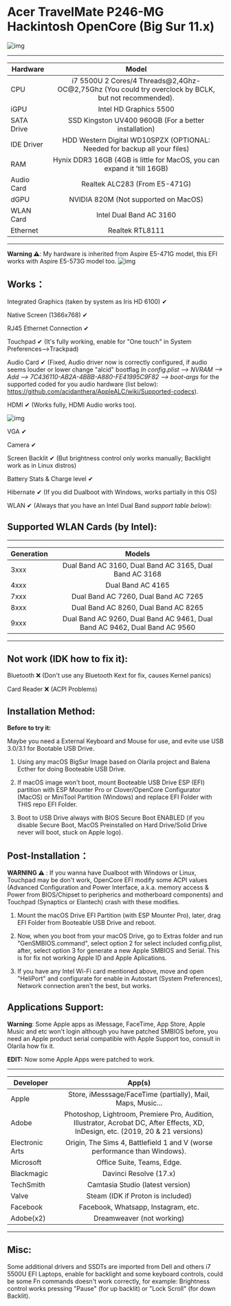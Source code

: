 # Acer TravelMate P246-MG Hackintosh OpenCore (Big Sur 11.x)

![img](https://i.imgur.com/DCbWePN.png)

---

Hardware | Model
--- |:--:
CPU | i7 5500U 2 Cores/4 Threads@2,4Ghz-OC@2,75Ghz (You could try overclock by BCLK, but not recommended).
iGPU| Intel HD Graphics 5500
SATA Drive | SSD Kingston UV400 960GB (For a better installation)
IDE Driver | HDD Western Digital WD10SPZX (OPTIONAL: Needed for backup all your files)
RAM | Hynix DDR3 16GB (4GB is little for MacOS, you can expand it 'till 16GB)
Audio Card | Realtek ALC283 (From E5-471G)
dGPU | NVIDIA 820M (Not supported on MacOS)
WLAN Card | Intel Dual Band AC 3160
Ethernet | Realtek RTL8111
---
**Warning ⚠️**: My hardware is inherited from Aspire E5-471G model, this EFI works with Aspire E5-573G model too.
![img](https://i.imgur.com/mj0FBuD.jpg)

## Works：
Integrated Graphics (taken by system as Iris HD 6100) ✔

Native Screen (1366x768) ✔

RJ45 Ethernet Connection ✔

Touchpad ✔ (It's fully working, enable for "One touch" in System Preferences-->Trackpad)

Audio Card ✔ (Fixed, Audio driver now is correctly configured, if audio seems louder or lower change "alcid" bootflag *In config.plist --> NVRAM --> Add --> 7C436110-AB2A-4BBB-A880-FE41995C9F82 --> boot-args* for the supported coded for you audio hardware (list below): https://github.com/acidanthera/AppleALC/wiki/Supported-codecs).
 
HDMI ✔ (Works fully, HDMI Audio works too).

![img](https://i.imgur.com/chOTKRN.png)


VGA ✔

Camera ✔

Screen Backlit ✔ (But brightness control only works manually; Backlight work as in Linux distros)

Battery Stats & Charge level ✔

Hibernate ✔ (If you did Dualboot with Windows, works partially in this OS)

WLAN ✔ (Always that you have an Intel Dual Band *support table below*):

## Supported WLAN Cards (by Intel):
---

Generation | Models
---|:--:
3xxx | Dual Band AC 3160, Dual Band AC 3165, Dual Band AC 3168
4xxx | Dual Band AC 4165
7xxx | Dual Band AC 7260, Dual Band AC 7265
8xxx | Dual Band AC 8260, Dual Band AC 8265
9xxx | Dual Band AC 9260, Dual Band AC 9461, Dual Band AC 9462, Dual Band AC 9560 
---

## Not work (IDK how to fix it):

Bluetooth ❌ (Don't use any Bluetooth Kext for fix, causes Kernel panics)

Card Reader ❌ (ACPI Problems)

## Installation Method:

**Before to try it:**

Maybe you need a External Keyboard and Mouse for use, and evite use USB 3.0/3.1 for Bootable USB Drive.

1. Using any macOS BigSur Image based on Olarila project and Balena Ecther for doing Booteable USB Drive.

2. If macOS image won't boot, mount Booteable USB Drive ESP (EFI) partition with ESP Mounter Pro or Clover/OpenCore Configurator (MacOS) or MiniTool Partition (Windows) and replace EFI Folder with THIS repo EFI Folder.

3. Boot to USB Drive always with BIOS Secure Boot ENABLED (if you disable Secure Boot, MacOS Preinstalled on Hard Drive/Solid Drive never will boot, stuck on Apple logo). 

## Post-Installation：
 **WARNING ⚠️** : If you wanna have Dualboot with Windows or Linux, Touchpad may be don't work, OpenCore EFI modify some ACPI values (Advanced Configuration and Power Interface, a.k.a. memory access & Power from BIOS/Chipset to peripherics and motherboard components) and Touchpad (Synaptics or Elantech) crash with these modifies.

1. Mount the macOS Drive EFI Partition (with ESP Mounter Pro), later, drag EFI Folder from Booteable USB Drive and reboot.

2. Now, when you boot from your macOS Drive, go to Extras folder and run "GenSMBIOS.command", select option 2 for select included config.plist, after, select option 3 for generate a new Apple SMBIOS and Serial. This is for fix not working Apple ID and Apple Aplications.

3. If you have any Intel Wi-Fi card mentioned above, move and open "HeliPort" and configurate for enable in Autostart (System Preferences), Network connection aren't the best, but works.

## Applications Support:
**Warning**: Some Apple apps as iMessage, FaceTime, App Store, Apple Music and etc won't login although you have patched SMBIOS before, you need an Apple product serial compatible with Apple Support too, consult in Olarila how fix it.

**EDIT:**
Now some Apple Apps were patched to work.

---

Developer | App(s)
---|:--:
Apple | Store, iMesssage/FaceTime (partially), Mail, Maps, Music...
Adobe | Photoshop, Lightroom, Premiere Pro, Audition, Illustrator, Acrobat DC, After Effects, XD, InDesign, etc. (2019, 20 & 21 versions)
Electronic Arts | Origin, The Sims 4, Battlefield 1 and V (worse performance than Windows).
Microsoft | Office Suite, Teams, Edge. 
Blackmagic | Davinci Resolve (17.x)
TechSmith | Camtasia Studio (latest version)
Valve | Steam (IDK if Proton is included)
Facebook | Facebook, Whatsapp, Instagram, etc.
Adobe(x2) | Dreamweaver (not working) 
---


## Misc:
Some additional drivers and SSDTs are imported from Dell and others i7 5500U EFI Laptops, enable for backlight and some keyboard controls, could be some Fn commands doesn't work correctly, for example: 
Brightness control works pressing "Pause" (for up backlit) or "Lock Scroll" (for down Backlit).
